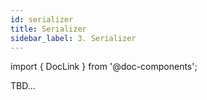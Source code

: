 ```yaml
---
id: serializer
title: Serializer
sidebar_label: 3. Serializer
---
```

import { DocLink } from '@doc-components';

TBD...
